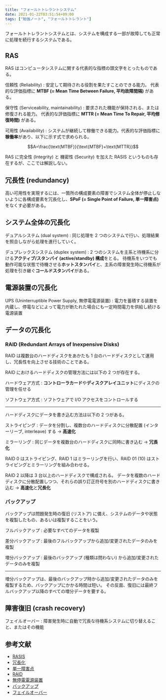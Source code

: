 ```yaml
---
title: "フォールトトレラントシステム"
date: 2021-01-22T03:51:54+09:00
tags: ["勉強ノート", "フォールトトレラント"]
---
```


フォールトトレラントシステムとは、システムを構成する一部が故障しても正常に処理を続行するシステムである。

## RAS

RAS はコンピュータシステムに関する代表的な指標の頭文字をとったものである。

信頼性 (Reliability)
: 安定して期待される役割を果たすことのできる能力。
代表的な評価指標に **MTBF (= Mean Time Between Failure, 平均故障間隔)** がある。

保守性 (Serviceability, maintainability)
: 要求された機能が保持される、または修復される能力。
代表的な評価指標に **MTTR (= Mean Time To Repair, 平均修復時間)** がある。

可用性 (Availability)
: システムが継続して稼働できる能力。代表的な評価指標に**稼働率**があり、以下に示す式で求められる。

$$A=\frac{\text{MTBF}}{\text{MTBF}+\text{MTTR}}$$

RAS に完全性 (Integrity) と 機密性 (Security) を加えた RASIS というものも存在するが、ここでは解説しない。

<!-- TODO RAS の要素の説明を見直す -->

## 冗長性 (redundancy)

高い可用性を実現するには、一箇所の構成要素の障害でシステム全体が停止しないように各構成要素を冗長化し、**SPoF (= Single Point of Failure, 単一障害点)** をなくす必要がある。

## システム全体の冗長化

デュアルシステム (dual system)
: 同じ処理を 2 つのシステムで行い、処理結果を照合しながら処理を進行していく。

デュプレックスシステム (duplex system)
: 2 つのシステムを主系と待機系に分ける**アクティブ/スタンバイ (active/standby) 構成**をとる。
待機系をいつでも動作可能な状態で待機させる**ホットスタンバイ**と、主系の障害発生時に待機系が処理を引き継ぐ**コールドスタンバイ**がある。

## 電源装置の冗長化

UPS (Uninterruptible Power Supply, 無停電電源装置)
: 電力を蓄積する装置を内蔵し、停電などによって電力が断たれた場合にも一定時間電力を供給し続ける電源装置

## データの冗長化

### RAID (Redundant Arrays of Inexpensive Disks)

RAID は複数台のハードディスクをあかたも 1 台のハードディスクとして運用し、冗長性を向上させる技術のことである。

RAID におけるハードディスクの管理方法には以下の 2 つが存在する。

ハードウェア方式
: **コントローラカード**や**ディスクアレイユニット**にディスクの管理を任せる

ソフトウェア方式
: ソフトウェアで I/O アクセスをコントロールする

---

ハードディスクにデータを書き込む方法は以下の 2 つがある。

ストライピング
: データを分割し、複数台のハードディスクに分散配置 (インターリーブ, interleave) する → **高速化**

ミラーリング
: 同じデータを複数台のハードディスクに同時に書き込む → **冗長化**

RAID 0 はストライピング、RAID 1 はミラーリングを行い、RAID 01 (10) はストライピングとミラーリングを組み合わせる。

RAID 2 以降は 3 台以上のハードディスクで構成される。
データを複数のハードディスクに分散配置しつつ、それらの誤り訂正符号を別のハードディスクに書き込む → **高速化**と**冗長化**

### バックアップ

バックアップは問題発生時の復旧 (リストア) に備え、システムのデータや状態を複製したもの、あるいは複製することをいう。

フルバックアップ
: 必要なすべてのデータを複製

差分バックアップ
: 最後のフルバックアップから追加/変更されたデータのみを複製

増分バックアップ
: 最後のバックアップ (種類は問わない) から追加/変更されたデータのみを複製

---

増分バックアップは、最後のバックアップ時から追加/変更されたデータのみを複製するため、バックアップにかかる時間は短い。
その反面、復旧には最終フルバックアップ以降のすべての増分データを要する。

## 障害復旧 (crash recovery)

フェイルオーバー
: 障害発生時に自動で冗長な待機系システムに切り替えること、またはその機能

## 参考文献

- [RASIS](https://ja.wikipedia.org/wiki/RASIS)
- [冗長化](https://ja.wikipedia.org/wiki/%E5%86%97%E9%95%B7%E5%8C%96)
- [単一障害点](https://ja.wikipedia.org/wiki/%E5%8D%98%E4%B8%80%E9%9A%9C%E5%AE%B3%E7%82%B9)
- [RAID](https://ja.wikipedia.org/wiki/RAID)
- [無停電電源装置](https://ja.wikipedia.org/wiki/%E7%84%A1%E5%81%9C%E9%9B%BB%E9%9B%BB%E6%BA%90%E8%A3%85%E7%BD%AE)
- [バックアップ](https://ja.wikipedia.org/wiki/%E3%83%90%E3%83%83%E3%82%AF%E3%82%A2%E3%83%83%E3%83%97)
- [フェイルオーバー](https://ja.wikipedia.org/wiki/%E3%83%95%E3%82%A7%E3%82%A4%E3%83%AB%E3%82%AA%E3%83%BC%E3%83%90%E3%83%BC)
